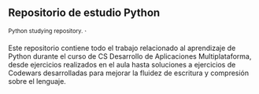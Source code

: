 ## Repositorio de estudio Python
<sup> Python studying repository. </sup>`

Este repositorio contiene todo el trabajo relacionado al aprendizaje de Python durante el curso de CS Desarrollo de Aplicaciones Multiplataforma, desde ejercicios realizados en el aula hasta soluciones a ejercicios de Codewars desarrolladas para mejorar la fluidez de escritura y compresión sobre el lenguaje.